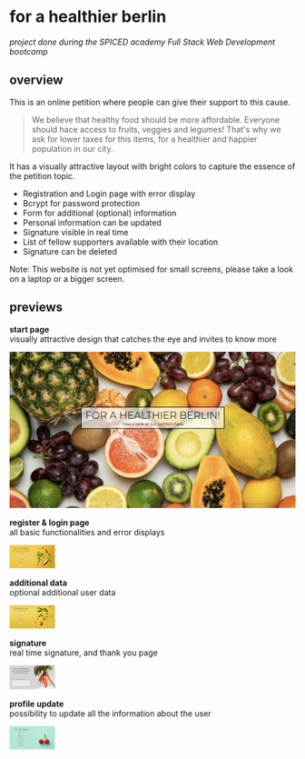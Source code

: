 # for a healthier berlin

*project done during the SPICED academy Full Stack Web Development bootcamp* <br/>

## overview <br/>
This is an online petition where people can give their support to this cause. 
> We believe that healthy food should be more affordable. Everyone should hace access to fruits, veggies and legumes! That's why we ask for lower taxes for this items, for a healthier and happier population in our city. <br/>

It has a visually attractive layout with bright colors to capture the essence of the petition topic.

- Registration and Login page with error display
- Bcrypt for password protection
- Form for additional (optional) information
- Personal information can be updated 
- Signature visible in real time 
- List of fellow supporters available with their location
- Signature can be deleted

Note: This website is not yet optimised for small screens, please take a look on a laptop or a bigger screen. <br/>

## previews <br/>

**start page** <br/>
visually attractive design that catches the eye and invites to know more
&nbsp;

<img src="public/images/gifs/00_intro.jpg"/>

**register & login page** <br/>
all basic functionalities and error displays
&nbsp;

<img src="public/images/gifs/01_login.gif" width="80vw"/>

**additional data** <br/>
optional additional user data
&nbsp;

<img src="public/images/gifs/02_data.gif" width="80vw"/>

**signature** <br/>
real time signature, and thank you page
&nbsp;

<img src="public/images/gifs/03_signature.gif" width="80vw"/>

**profile update** <br/>
possibility to update all the information about the user
&nbsp;

<img src="public/images/gifs/04_update.gif" width="80vw"/>

